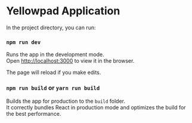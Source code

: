 # Yellowpad Application

In the project directory, you can run:

### `npm run dev`

Runs the app in the development mode.<br>
Open [http://localhost:3000](http://localhost:3000) to view it in the browser.

The page will reload if you make edits.<br>

### `npm run build`  or `yarn run build`

Builds the app for production to the `build` folder.<br>
It correctly bundles React in production mode and optimizes the build for the best performance.

